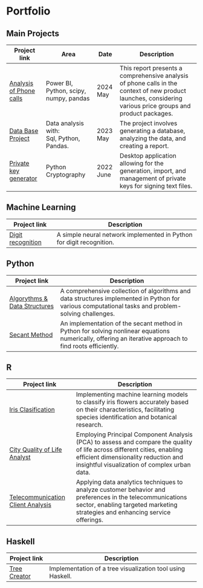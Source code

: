 # Portfolio

## Main Projects
| Project link | Area | Date | Description | 
| --- | --- | --- | --- |
| [Analysis of Phone calls](https://github.com/Saddii/Calls-analysis) |Power BI, Python, scipy, numpy, pandas | 2024 May | This report presents a comprehensive analysis of phone calls in the context of new product launches, considering various price groups and product packages. |
| [Data Base Project](https://github.com/Saddii/DTB_proj) |Data analysis with: <br> Sql, Python, Pandas. | 2023 May | The project involves generating a database, analyzing the data, and creating a report. |
| [Private key generator](https://github.com/Saddii/Python/tree/main/Key_generator_GUI) | Python Cryptography | 2022 June | Desktop application allowing for the generation, import, and management of private keys for signing text files. | 

## Machine Learning
| Project link | Description |
| --- | --- | 
| [Digit recognition](https://github.com/Saddii/Simple_Neural_Networks) | A simple neural network implemented in Python for digit recognition. | 

## Python 
| Project link | Description |
| --- | --- |
| [Algorythms & Data Structures](https://github.com/Saddii/Python/tree/main/Sort%20Algorythms%2C%20Graphs%20etc) | A comprehensive collection of algorithms and data structures implemented in Python for various computational tasks and problem-solving challenges. |
| [Secant Method](https://github.com/Saddii/Python/blob/main/Secant%20Method/Secant_Method.ipynb) |  An implementation of the secant method in Python for solving nonlinear equations numerically, offering an iterative approach to find roots efficiently. |

## R
| Project link | Description |
| --- | --- |
| [Iris Clasification](https://github.com/Saddii/R/tree/main/Raport3) | Implementing machine learning models to classify iris flowers accurately based on their characteristics, facilitating species identification and botanical research. |
| [City Quality of Life Analyst](https://github.com/Saddii/R/tree/main/Raport2)| Employing Principal Component Analysis (PCA) to assess and compare the quality of life across different cities, enabling efficient dimensionality reduction and insightful visualization of complex urban data. |
| [Telecommunication Client Analysis](https://github.com/Saddii/R/tree/main/Raport1) | Applying data analytics techniques to analyze customer behavior and preferences in the telecommunications sector, enabling targeted marketing strategies and enhancing service offerings. |

## Haskell
| Project link | Description |
| --- | --- |
| [Tree Creator](https://github.com/Saddii/Haskell/tree/main) | Implementation of a tree visualization tool using Haskell. |

